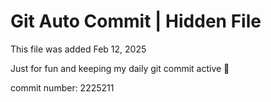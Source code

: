 # Git Auto Commit | Hidden File

This file was added Feb 12, 2025

Just for fun and keeping my daily git commit active 🤪

commit number: 2225211

